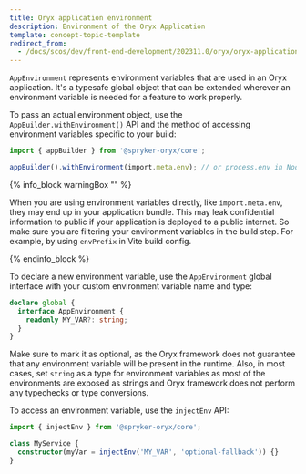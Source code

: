 ```yaml
---
title: Oryx application environment
description: Environment of the Oryx Application
template: concept-topic-template
redirect_from:
  - /docs/scos/dev/front-end-development/202311.0/oryx/oryx-application-orchestration/oryx-application-environment.html
---
```




`AppEnvironment` represents environment variables that are used in an Oryx application. It's a typesafe global object that can be extended wherever an environment variable is needed for a feature to work properly.

To pass an actual environment object, use the `AppBuilder.withEnvironment()` API and the method of accessing environment variables specific to your build:

```ts
import { appBuilder } from '@spryker-oryx/core';

appBuilder().withEnvironment(import.meta.env); // or process.env in NodeJS style apps
```

{% info_block warningBox "" %}

When you are using environment variables directly, like `import.meta.env`, they may end up in your application bundle. This may leak confidential information to public if your application is deployed to a public internet. So make sure you are filtering your environment variables in the build step. For example, by using `envPrefix` in Vite build config.

{% endinfo_block %}

To declare a new environment variable, use the `AppEnvironment` global interface with your custom environment variable name and type:

```ts
declare global {
  interface AppEnvironment {
    readonly MY_VAR?: string;
  }
}
```

Make sure to mark it as optional, as the Oryx framework does not guarantee that any environment variable will be present in the runtime. Also, in most cases, set `string` as a type for environment variables as most of the environments are exposed as strings and Oryx framework does not perform any typechecks or type conversions.

To access an environment variable, use the `injectEnv` API:

```ts
import { injectEnv } from '@spryker-oryx/core';

class MyService {
  constructor(myVar = injectEnv('MY_VAR', 'optional-fallback')) {}
}
```
